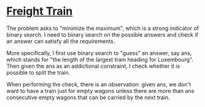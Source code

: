 # [Freight Train](https://open.kattis.com/problems/freighttrain)

The problem asks to "minimize the maximum", which is a strong indicator of binary search. I need to binary search on the possible answers and check if an answer can satisfy all the requirements.

More specifically, I first use binary search to "guess" an answer, say ans, which stands for "the length of the largest train heading for Luxembourg". Then given the ans as an addictional constraint, I check whether it is possible to spilt the train.

When performing the check, there is an observation: given ans, we don't want to have a train just for empty wagons unless there are more than ans consecutive empty wagons that can be carried by the next train.